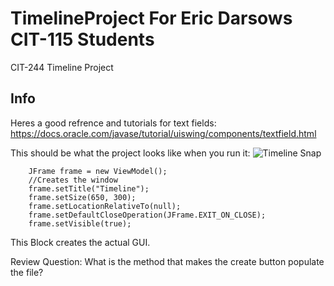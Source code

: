 # TimelineProject For Eric Darsows CIT-115 Students
CIT-244 Timeline Project
## Info
Heres a good refrence and tutorials for text fields: https://docs.oracle.com/javase/tutorial/uiswing/components/textfield.html

This should be what the project looks like when you run it:
![Timeline Snap](https://user-images.githubusercontent.com/32230642/55294310-946c3a80-53ce-11e9-895e-870e88d2734b.PNG)


        JFrame frame = new ViewModel();
        //Creates the window
        frame.setTitle("Timeline");
        frame.setSize(650, 300);
        frame.setLocationRelativeTo(null);
        frame.setDefaultCloseOperation(JFrame.EXIT_ON_CLOSE);
        frame.setVisible(true);
This Block creates the actual GUI.

Review Question: What is the method that makes the create button populate the file?
